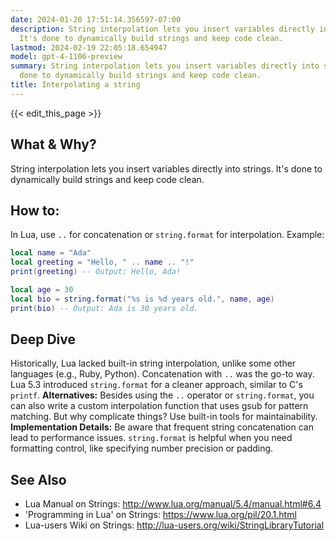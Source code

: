 ```yaml
---
date: 2024-01-20 17:51:14.356597-07:00
description: String interpolation lets you insert variables directly into strings.
  It's done to dynamically build strings and keep code clean.
lastmod: 2024-02-19 22:05:18.654947
model: gpt-4-1106-preview
summary: String interpolation lets you insert variables directly into strings. It's
  done to dynamically build strings and keep code clean.
title: Interpolating a string
---
```


{{< edit_this_page >}}

## What & Why?
String interpolation lets you insert variables directly into strings. It's done to dynamically build strings and keep code clean.

## How to:
In Lua, use `..` for concatenation or `string.format` for interpolation. Example:
```Lua
local name = "Ada"
local greeting = "Hello, " .. name .. "!"
print(greeting) -- Output: Hello, Ada!

local age = 30
local bio = string.format("%s is %d years old.", name, age)
print(bio) -- Output: Ada is 30 years old.
```

## Deep Dive
Historically, Lua lacked built-in string interpolation, unlike some other languages (e.g., Ruby, Python). Concatenation with `..` was the go-to way. Lua 5.3 introduced `string.format` for a cleaner approach, similar to C's `printf`. **Alternatives:** Besides using the `..` operator or `string.format`, you can also write a custom interpolation function that uses gsub for pattern matching. But why complicate things? Use built-in tools for maintainability. **Implementation Details:** Be aware that frequent string concatenation can lead to performance issues. `string.format` is helpful when you need formatting control, like specifying number precision or padding.

## See Also
- Lua Manual on Strings: http://www.lua.org/manual/5.4/manual.html#6.4
- 'Programming in Lua' on Strings: https://www.lua.org/pil/20.1.html
- Lua-users Wiki on Strings: http://lua-users.org/wiki/StringLibraryTutorial
